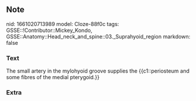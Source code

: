 ## Note
nid: 1661020713989
model: Cloze-88f0c
tags: GSSE::!Contributor::Mickey_Kondo, GSSE::Anatomy::Head_neck_and_spine::03._Suprahyoid_region
markdown: false

### Text
The small artery in the mylohyoid groove supplies the {{c1::periosteum and some fibres of the medial pterygoid.}}

### Extra

